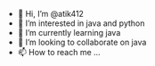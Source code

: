 - 👋 Hi, I’m @atik412
- 👀 I’m interested in java and python
- 🌱 I’m currently learning java 
- 💞️ I’m looking to collaborate on java 
- 📫 How to reach me ...

<!---
atik412/atik412 is a ✨ special ✨ repository because its `README.md` (this file) appears on your GitHub profile.
You can click the Preview link to take a look at your changes.
--->
